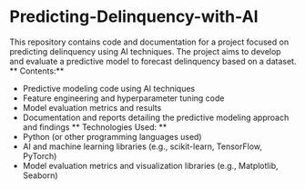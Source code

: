 # Predicting-Delinquency-with-AI

This repository contains code and documentation for a project focused on predicting delinquency using AI techniques. The project aims to develop and evaluate a predictive model to forecast delinquency based on a dataset.
**
Contents:**

- Predictive modeling code using AI techniques
- Feature engineering and hyperparameter tuning code
- Model evaluation metrics and results
- Documentation and reports detailing the predictive modeling approach and findings
**
Technologies Used:
**
- Python (or other programming languages used)
- AI and machine learning libraries (e.g., scikit-learn, TensorFlow, PyTorch)
- Model evaluation metrics and visualization libraries (e.g., Matplotlib, Seaborn)
